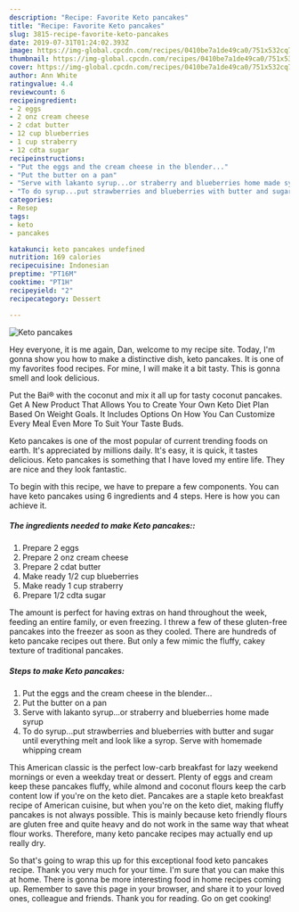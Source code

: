 ```yaml
---
description: "Recipe: Favorite Keto pancakes"
title: "Recipe: Favorite Keto pancakes"
slug: 3815-recipe-favorite-keto-pancakes
date: 2019-07-31T01:24:02.393Z
image: https://img-global.cpcdn.com/recipes/0410be7a1de49ca0/751x532cq70/keto-pancakes-recipe-main-photo.jpg
thumbnail: https://img-global.cpcdn.com/recipes/0410be7a1de49ca0/751x532cq70/keto-pancakes-recipe-main-photo.jpg
cover: https://img-global.cpcdn.com/recipes/0410be7a1de49ca0/751x532cq70/keto-pancakes-recipe-main-photo.jpg
author: Ann White
ratingvalue: 4.4
reviewcount: 6
recipeingredient:
- 2 eggs
- 2 onz cream cheese
- 2 cdat butter
- 12 cup blueberries
- 1 cup straberry
- 12 cdta sugar
recipeinstructions:
- "Put the eggs and the cream cheese in the blender..."
- "Put the butter on a pan"
- "Serve with lakanto syrup...or straberry and blueberries home made syrup"
- "To do syrup...put strawberries and blueberries with butter and sugar until everything melt and look like a syrop. Serve with homemade whipping cream"
categories:
- Resep
tags:
- keto
- pancakes

katakunci: keto pancakes undefined
nutrition: 169 calories
recipecuisine: Indonesian
preptime: "PT16M"
cooktime: "PT1H"
recipeyield: "2"
recipecategory: Dessert

---
```



![Keto pancakes](https://img-global.cpcdn.com/recipes/0410be7a1de49ca0/751x532cq70/keto-pancakes-recipe-main-photo.jpg)

Hey everyone, it is me again, Dan, welcome to my recipe site. Today, I'm gonna show you how to make a distinctive dish, keto pancakes. It is one of my favorites food recipes. For mine, I will make it a bit tasty. This is gonna smell and look delicious.

Put the Bai® with the coconut and mix it all up for tasty coconut pancakes. Get A New Product That Allows You to Create Your Own Keto Diet Plan Based On Weight Goals. It Includes Options On How You Can Customize Every Meal Even More To Suit Your Taste Buds.

Keto pancakes is one of the most popular of current trending foods on earth. It's appreciated by millions daily. It's easy, it is quick, it tastes delicious. Keto pancakes is something that I have loved my entire life. They are nice and they look fantastic.


To begin with this recipe, we have to prepare a few components. You can have keto pancakes using 6 ingredients and 4 steps. Here is how you can achieve it.

##### The ingredients needed to make Keto pancakes::

1. Prepare 2 eggs
1. Prepare 2 onz cream cheese
1. Prepare 2 cdat butter
1. Make ready 1/2 cup blueberries
1. Make ready 1 cup straberry
1. Prepare 1/2 cdta sugar


The amount is perfect for having extras on hand throughout the week, feeding an entire family, or even freezing. I threw a few of these gluten-free pancakes into the freezer as soon as they cooled. There are hundreds of keto pancake recipes out there. But only a few mimic the fluffy, cakey texture of traditional pancakes. 

##### Steps to make Keto pancakes:

1. Put the eggs and the cream cheese in the blender...
1. Put the butter on a pan
1. Serve with lakanto syrup...or straberry and blueberries home made syrup
1. To do syrup...put strawberries and blueberries with butter and sugar until everything melt and look like a syrop. Serve with homemade whipping cream


This American classic is the perfect low-carb breakfast for lazy weekend mornings or even a weekday treat or dessert. Plenty of eggs and cream keep these pancakes fluffy, while almond and coconut flours keep the carb content low if you&#39;re on the keto diet. Pancakes are a staple keto breakfast recipe of American cuisine, but when you&#39;re on the keto diet, making fluffy pancakes is not always possible. This is mainly because keto friendly flours are gluten free and quite heavy and do not work in the same way that wheat flour works. Therefore, many keto pancake recipes may actually end up really dry. 

So that's going to wrap this up for this exceptional food keto pancakes recipe. Thank you very much for your time. I'm sure that you can make this at home. There is gonna be more interesting food in home recipes coming up. Remember to save this page in your browser, and share it to your loved ones, colleague and friends. Thank you for reading. Go on get cooking!
